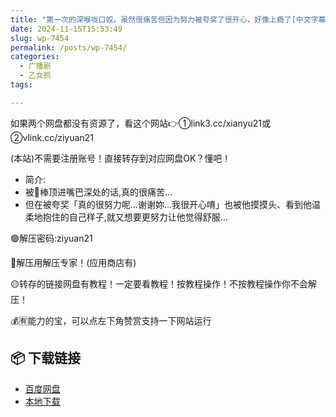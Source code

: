 ```yaml
---
title: "第一次的深喉咙口姣。虽然很痛苦但因为努力被夸奖了很开心，好像上瘾了[中文字幕][kirinyan]"
date: 2024-11-15T15:53:49
slug: wp-7454
permalink: /posts/wp-7454/
categories:
  - 广播剧
  - 乙女抓
tags:

---
```


如果两个网盘都没有资源了，看这个网站👉①link3.cc/xianyu21或②vlink.cc/ziyuan21

(本站)不需要注册账号！直接转存到对应网盘OK？懂吧！

*   简介:
*   被🥩棒顶进嘴巴深处的话,真的很痛苦…
*   但在被夸奖「真的很努力呢…谢谢妳…我很开心唷」也被他摸摸头、看到他温柔地抱住的自己样子,就又想要更努力让他觉得舒服…

🟢解压密码:ziyuan21

🔵解压用解压专家！(应用商店有)

🟡转存的链接网盘有教程！一定要看教程！按教程操作！不按教程操作你不会解压！

💰🈶能力的宝，可以点左下角赞赏支持一下网站运行

## 📦 下载链接
- [百度网盘](https://blziyuan21.com/pay-download/7454?key=07baf2be73&down_id=0)
- [本地下载](https://blziyuan21.com/pay-download/7454?key=07baf2be73&down_id=1)

